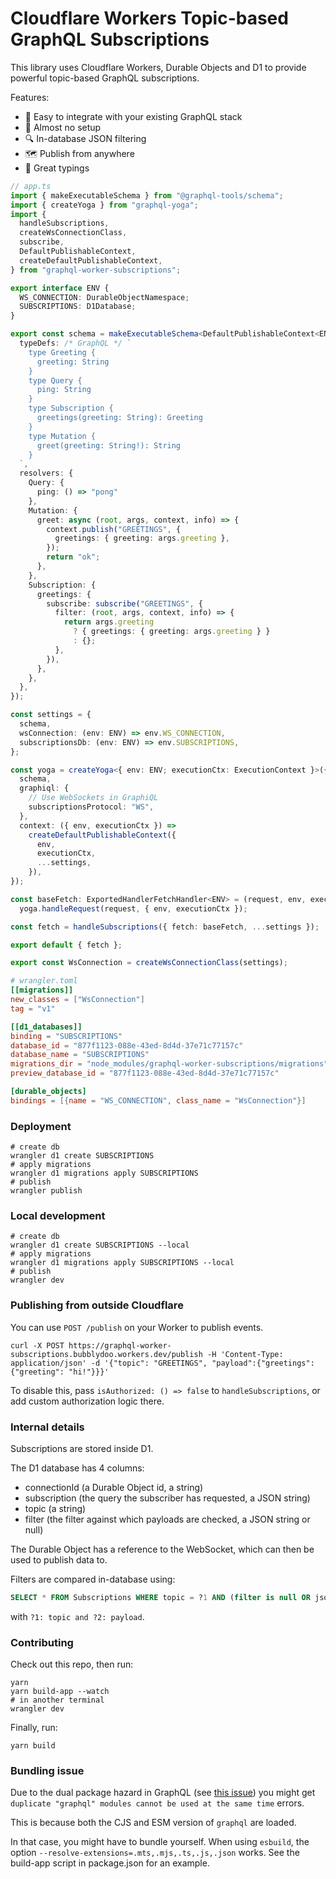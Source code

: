 # Cloudflare Workers Topic-based GraphQL Subscriptions

This library uses Cloudflare Workers, Durable Objects and D1 to provide powerful topic-based GraphQL subscriptions.

Features:
- 👀 Easy to integrate with your existing GraphQL stack
- 🙌 Almost no setup
- 🔍 In-database JSON filtering
- 🗺 Publish from anywhere
- 🎹 Great typings

```ts
// app.ts
import { makeExecutableSchema } from "@graphql-tools/schema";
import { createYoga } from "graphql-yoga";
import {
  handleSubscriptions,
  createWsConnectionClass,
  subscribe,
  DefaultPublishableContext,
  createDefaultPublishableContext,
} from "graphql-worker-subscriptions";

export interface ENV {
  WS_CONNECTION: DurableObjectNamespace;
  SUBSCRIPTIONS: D1Database;
}

export const schema = makeExecutableSchema<DefaultPublishableContext<ENV>>({
  typeDefs: /* GraphQL */ `
    type Greeting {
      greeting: String
    }
    type Query {
      ping: String
    }
    type Subscription {
      greetings(greeting: String): Greeting
    }
    type Mutation {
      greet(greeting: String!): String
    }
  `,
  resolvers: {
    Query: {
      ping: () => "pong"
    },
    Mutation: {
      greet: async (root, args, context, info) => {
        context.publish("GREETINGS", {
          greetings: { greeting: args.greeting },
        });
        return "ok";
      },
    },
    Subscription: {
      greetings: {
        subscribe: subscribe("GREETINGS", {
          filter: (root, args, context, info) => {
            return args.greeting
              ? { greetings: { greeting: args.greeting } }
              : {};
          },
        }),
      },
    },
  },
});

const settings = {
  schema,
  wsConnection: (env: ENV) => env.WS_CONNECTION,
  subscriptionsDb: (env: ENV) => env.SUBSCRIPTIONS,
};

const yoga = createYoga<{ env: ENV; executionCtx: ExecutionContext }>({
  schema,
  graphiql: {
    // Use WebSockets in GraphiQL
    subscriptionsProtocol: "WS",
  },
  context: ({ env, executionCtx }) =>
    createDefaultPublishableContext({
      env,
      executionCtx,
      ...settings,
    }),
});

const baseFetch: ExportedHandlerFetchHandler<ENV> = (request, env, executionCtx) =>
  yoga.handleRequest(request, { env, executionCtx });

const fetch = handleSubscriptions({ fetch: baseFetch, ...settings });

export default { fetch };

export const WsConnection = createWsConnectionClass(settings);
```

```toml
# wrangler.toml
[[migrations]]
new_classes = ["WsConnection"]
tag = "v1"

[[d1_databases]]
binding = "SUBSCRIPTIONS"
database_id = "877f1123-088e-43ed-8d4d-37e71c77157c" 
database_name = "SUBSCRIPTIONS" 
migrations_dir = "node_modules/graphql-worker-subscriptions/migrations"
preview_database_id = "877f1123-088e-43ed-8d4d-37e71c77157c" 

[durable_objects]
bindings = [{name = "WS_CONNECTION", class_name = "WsConnection"}]
```

### Deployment

```shell
# create db
wrangler d1 create SUBSCRIPTIONS
# apply migrations
wrangler d1 migrations apply SUBSCRIPTIONS
# publish
wrangler publish
```

### Local development

```shell
# create db
wrangler d1 create SUBSCRIPTIONS --local
# apply migrations
wrangler d1 migrations apply SUBSCRIPTIONS --local
# publish
wrangler dev
```

### Publishing from outside Cloudflare

You can use `POST /publish` on your Worker to publish events.

```shell
curl -X POST https://graphql-worker-subscriptions.bubblydoo.workers.dev/publish -H 'Content-Type: application/json' -d '{"topic": "GREETINGS", "payload":{"greetings": {"greeting": "hi!"}}}'
```

To disable this, pass `isAuthorized: () => false` to `handleSubscriptions`, or add custom authorization logic there.

### Internal details

Subscriptions are stored inside D1.

The D1 database has 4 columns:
- connectionId (a Durable Object id, a string)
- subscription (the query the subscriber has requested, a JSON string)
- topic (a string)
- filter (the filter against which payloads are checked, a JSON string or null)

The Durable Object has a reference to the WebSocket, which can then be used to publish data to.

Filters are compared in-database using:

```sql
SELECT * FROM Subscriptions WHERE topic = ?1 AND (filter is null OR json_patch(?2, filter) = ?2);
```
with `?1: topic and ?2: payload`.

### Contributing

Check out this repo, then run:

```shell
yarn
yarn build-app --watch
# in another terminal
wrangler dev
```

Finally, run:

```
yarn build
```

### Bundling issue

Due to the dual package hazard in GraphQL (see [this issue](https://github.com/graphql/graphql-js/pull/3617)) you might get `duplicate "graphql" modules cannot be used at the same time` errors.

This is because both the CJS and ESM version of `graphql` are loaded.

In that case, you might have to bundle yourself. When using `esbuild`, the option `--resolve-extensions=.mts,.mjs,.ts,.js,.json` works. See the build-app script in package.json for an example.